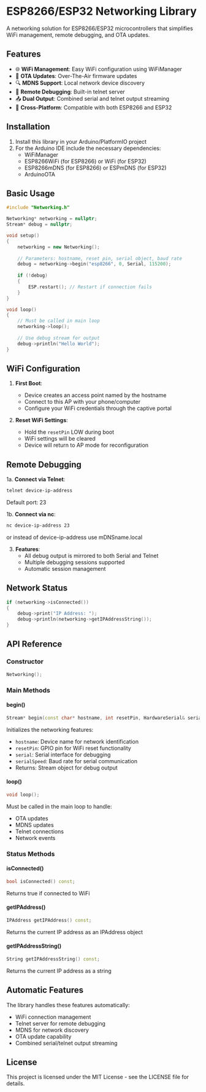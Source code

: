 # ESP8266/ESP32 Networking Library

A networking solution for ESP8266/ESP32 microcontrollers that simplifies WiFi management, remote debugging, and OTA updates.

## Features

- 🌐 **WiFi Management**: Easy WiFi configuration using WiFiManager
- 🔄 **OTA Updates**: Over-The-Air firmware updates
- 🔍 **MDNS Support**: Local network device discovery
- 📡 **Remote Debugging**: Built-in telnet server
- 📤 **Dual Output**: Combined serial and telnet output streaming
- 🔌 **Cross-Platform**: Compatible with both ESP8266 and ESP32

## Installation

1. Install this library in your Arduino/PlatformIO project
2. For the Arduino IDE include the necessary dependencies:
   - WiFiManager
   - ESP8266WiFi (for ESP8266) or WiFi (for ESP32)
   - ESP8266mDNS (for ESP8266) or ESPmDNS (for ESP32)
   - ArduinoOTA

## Basic Usage

```cpp
#include "Networking.h"

Networking* networking = nullptr;
Stream* debug = nullptr;

void setup()
{
    networking = new Networking();
    
    // Parameters: hostname, reset pin, serial object, baud rate
    debug = networking->begin("esp8266", 0, Serial, 115200);
    
    if (!debug)
    {
        ESP.restart(); // Restart if connection fails
    }
}

void loop()
{
    // Must be called in main loop
    networking->loop();
    
    // Use debug stream for output
    debug->println("Hello World");
}
```

## WiFi Configuration

1. **First Boot**:
   - Device creates an access point named by the hostname
   - Connect to this AP with your phone/computer
   - Configure your WiFi credentials through the captive portal

2. **Reset WiFi Settings**:
   - Hold the `resetPin` LOW during boot
   - WiFi settings will be cleared
   - Device will return to AP mode for reconfiguration

## Remote Debugging

1a. **Connect via Telnet**:
   ```bash
   telnet device-ip-address
   ```
   Default port: 23
   
1b. **Connect via nc**:
   ```bash
   nc device-ip-address 23
   ```
or instead of device-ip-address use mDNSname.local

3. **Features**:
   - All debug output is mirrored to both Serial and Telnet
   - Multiple debugging sessions supported
   - Automatic session management

## Network Status

```cpp
if (networking->isConnected())
{
    debug->print("IP Address: ");
    debug->println(networking->getIPAddressString());
}
```

## API Reference

### Constructor
```cpp
Networking();
```

### Main Methods

#### begin()
```cpp
Stream* begin(const char* hostname, int resetPin, HardwareSerial& serial, long serialSpeed);
```
Initializes the networking features:
- `hostname`: Device name for network identification
- `resetPin`: GPIO pin for WiFi reset functionality
- `serial`: Serial interface for debugging
- `serialSpeed`: Baud rate for serial communication
- Returns: Stream object for debug output

#### loop()
```cpp
void loop();
```
Must be called in the main loop to handle:
- OTA updates
- MDNS updates
- Telnet connections
- Network events

### Status Methods

#### isConnected()
```cpp
bool isConnected() const;
```
Returns true if connected to WiFi

#### getIPAddress()
```cpp
IPAddress getIPAddress() const;
```
Returns the current IP address as an IPAddress object

#### getIPAddressString()
```cpp
String getIPAddressString() const;
```
Returns the current IP address as a string

## Automatic Features

The library handles these features automatically:
- WiFi connection management
- Telnet server for remote debugging
- MDNS for network discovery
- OTA update capability
- Combined serial/telnet output streaming

## License

This project is licensed under the MIT License - see the LICENSE file for details.
